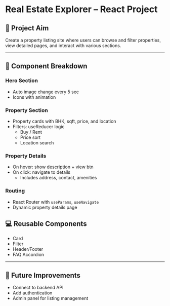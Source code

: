 # Real Estate Explorer – React Project

## 🎯 Project Aim
Create a property listing site where users can browse and filter properties, view detailed pages, and interact with various sections.

---

## 🧱 Component Breakdown

### Hero Section
- Auto image change every 5 sec
- Icons with animation

### Property Section
- Property cards with BHK, sqft, price, and location
- Filters: useReducer logic
  - Buy / Rent
  - Price sort
  - Location search

### Property Details
- On hover: show description + view btn
- On click: navigate to details
  - Includes address, contact, amenities

### Routing
- React Router with `useParams`, `useNavigate`
- Dynamic property details page

## 💻 Reusable Components
- Card
- Filter
- Header/Footer
- FAQ Accordion

---

## 🚧 Future Improvements
- Connect to backend API
- Add authentication
- Admin panel for listing management

